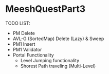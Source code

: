 MeeshQuestPart3
===============

TODO LIST:
- PM Delete
- AVL-G (SortedMap) Delete (Lazy) & Sweep
- PM1 Insert
- PM1 Validator
- Portal Functionality
  - Level Jumping functionality
  - Shorest Path traveling (Multi-Level)
